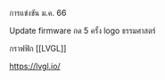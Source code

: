 

การแข่งขัน 
ม.ค. 66

Update firmware
กด 5 ครั้ง logo ธรรมศาสตร์

กราฟฟิก [[LVGL]]

https://lvgl.io/